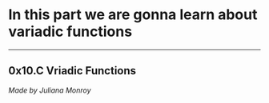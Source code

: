 # In this part we are gonna learn about variadic functions
-----
0x10.C Vriadic Functions
-----
*Made by Juliana Monroy*